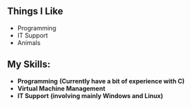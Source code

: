 ## Things I Like
  * Programming
  * IT Support
  * Animals

## My Skills:
  * **Programming** __(Currently have a bit of experience with C)__
  * **Virtual Machine Management**
  * **IT Support** __(involving mainly Windows and Linux)__
